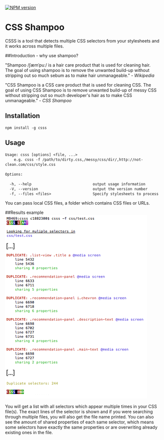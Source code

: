 [![NPM version](https://img.shields.io/npm/v/csss.svg?style=flat)](https://www.npmjs.com/package/csss)  

# CSS Shampoo

CSSS is a tool that detects multiple CSS selectors from your stylesheets and it works across multiple files.

##Introduction - why use shampoo?

"Shampoo /ʃæmˈpuː/ is a hair care product that is used for cleaning hair. The goal of using shampoo is to remove the unwanted build-up without stripping out so much sebum as to make hair unmanageable." - <i>Wikipedia</i>

"CSS Shampoo is a CSS care product that is used for cleaning CSS. The goal of using CSS Shampoo is to remove unwanted build-up of messy CSS without stripping out so much developer's hair as to make CSS unmanageable." - <i>CSS Shampoo</i>

## Installation

```shell
npm install -g csss
```

## Usage

```
Usage: csss [options] <file, ...>
    e.g. csss -f /path/to/dirty.css,/messy/css/dir/,http://not-clean.com/css/style.css

Options:

  -h, --help                            output usage information
  -V, --version                         output the version number
  -f, --files <files>                   Specify stylesheets to process
```
You can pass local CSS files, a folder which contains CSS files or URLs.

##Results example
![CSS Shampoo results example](/img/example-results.png?raw=true)

You will get a list with all selectors which appear multiple times in your CSS file(s). The exact lines of the selector is shown and if you were searching through multiple files, you will also get the file name printed.
You can also see the amount of shared properties of each same selector, which means some selectors have exactly the same properties or are overwriting already existing ones in the file.

